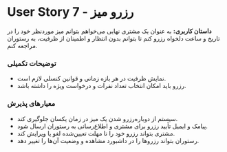 # User Story 7 - رزرو میز

**داستان کاربری:**
به عنوان یک مشتری نهایی می‌خواهم بتوانم میز موردنظر خود را در تاریخ و ساعت دلخواه رزرو کنم تا بتوانم بدون انتظار و اطمینان از ظرفیت، به رستوران مراجعه کنم.

### توضیحات تکمیلی
- نمایش ظرفیت در هر بازه زمانی و قوانین کنسلی لازم است.
- رزرو باید امکان انتخاب تعداد نفرات و درخواست ویژه را داشته باشد.

### معیارهای پذیرش
- سیستم از دوباره‌رزرو شدن یک میز در زمان یکسان جلوگیری کند.
- پیامک و ایمیل تأیید رزرو برای مشتری و اطلاع‌رسانی به رستوران ارسال شود.
- مشتری بتواند رزرو خود را تا مهلت تعیین‌شده لغو یا ویرایش کند.
- رستوران بتواند رزروها را در داشبورد مشاهده و وضعیت آن‌ها را تغییر دهد.
